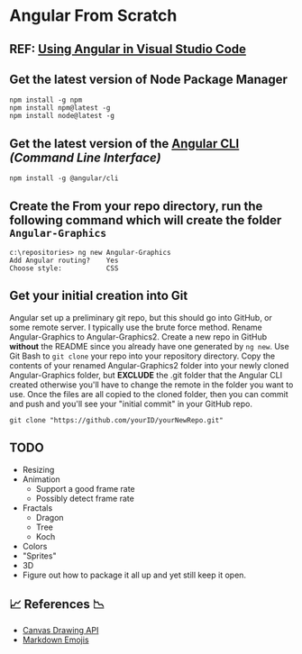 # Angular From Scratch

## REF: [Using Angular in Visual Studio Code](https://code.visualstudio.com/docs/nodejs/angular-tutorial)

## Get the latest version of Node Package Manager

    npm install -g npm
    npm install npm@latest -g
    npm install node@latest -g

## Get the latest version of the [**Angular CLI**](https://cli.angular.io/) *(Command Line Interface)*

    npm install -g @angular/cli

## Create the From your repo directory, run the following command which will create the folder `Angular-Graphics`

    c:\repositories> ng new Angular-Graphics
    Add Angular routing?    Yes
    Choose style:           CSS

## Get your initial creation into Git

Angular set up a preliminary git repo, but this should go into GitHub, or some remote server.  I typically use the brute force method.
Rename Angular-Graphics to Angular-Graphics2.  Create a new repo in GitHub **without** the README since you already have one generated by `ng new`.  Use Git Bash to `git clone` your repo into your repository directory. Copy the contents of your renamed Angular-Graphics2 folder into your newly cloned Angular-Graphics folder, but **EXCLUDE** the .git folder that the Angular CLI created otherwise you'll have to change the remote in the folder you want to use.  Once the files are all copied to the cloned folder, then you can commit and push and you'll see your "initial commit" in your GitHub repo.

    git clone "https://github.com/yourID/yourNewRepo.git"

## TODO

* Resizing
* Animation
  * Support a good frame rate
  * Possibly detect frame rate
* Fractals
  * Dragon
  * Tree
  * Koch
* Colors
* "Sprites"
* 3D
* Figure out how to package it all up and yet still keep it open.

## :chart_with_upwards_trend: References :chart_with_downwards_trend:

* [Canvas Drawing API](https://developer.mozilla.org/en-US/docs/Web/API/Canvas_API)
* [Markdown Emojis](https://www.webfx.com/tools/emoji-cheat-sheet)
